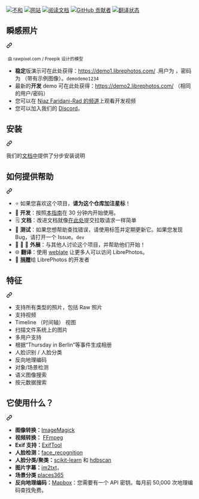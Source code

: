 <div class="Box-sc-g0xbh4-0 QkQOb js-snippet-clipboard-copy-unpositioned" data-hpc="true"><article class="markdown-body entry-content container-lg" itemprop="text"><p dir="auto"><a href="https://discord.gg/xwRvtSDGWb" rel="nofollow"><img src="https://camo.githubusercontent.com/a432851fc6538ad91a8ec18271e10622bc7aba91034ccce115890ffe968ed7b5/68747470733a2f2f696d672e736869656c64732e696f2f646973636f72642f3738343631393034393230383235303338383f7374796c653d706c6173746963" alt="不和" data-canonical-src="https://img.shields.io/discord/784619049208250388?style=plastic" style="max-width: 100%;" _mstalt="93990" _msthash="291"></a> <a href="https://librephotos.com/" rel="nofollow"><img src="https://camo.githubusercontent.com/e26fb2c18d8599208fd46d4b18600ed9150ea430b1866109ee2a2d75677978ef/68747470733a2f2f696d672e736869656c64732e696f2f776562736974653f646f776e5f636f6c6f723d6c696768746772657926646f776e5f6d6573736167653d6f66666c696e65267374796c653d706c61737469632675705f636f6c6f723d626c75652675705f6d6573736167653d6f6e6c696e652675726c3d68747470732533412532462532466c6962726570686f746f732e636f6d" alt="网站" data-canonical-src="https://img.shields.io/website?down_color=lightgrey&amp;down_message=offline&amp;style=plastic&amp;up_color=blue&amp;up_message=online&amp;url=https%3A%2F%2Flibrephotos.com" style="max-width: 100%;" _mstalt="95017" _msthash="292"></a>
<a href="https://docs.librephotos.com/" rel="nofollow"><img src="https://camo.githubusercontent.com/dac7d766db01793042b333048b27d829746c64a719399cc0e93d37f7ad5e27ac/68747470733a2f2f696d672e736869656c64732e696f2f7374617469632f76313f6c6162656c3d52656164266d6573736167653d746865253230646f637326636f6c6f723d626c7565267374796c653d706c6173746963" alt="阅读文档" data-canonical-src="https://img.shields.io/static/v1?label=Read&amp;message=the%20docs&amp;color=blue&amp;style=plastic" style="max-width: 100%;" _mstalt="178048" _msthash="293"></a> <a href="https://github.com/LibrePhotos/librephotos/graphs/contributors"><img src="https://camo.githubusercontent.com/d31714d18168f976a264c6bf7a9e89a57a2693377f4dcc3c626356562cf0e35f/68747470733a2f2f696d672e736869656c64732e696f2f6769746875622f636f6e7472696275746f72732f6c6962726570686f746f732f6c6962726570686f746f733f7374796c653d706c6173746963" alt="GitHub 贡献者" data-canonical-src="https://img.shields.io/github/contributors/librephotos/librephotos?style=plastic" style="max-width: 100%;" _mstalt="392613" _msthash="294"></a>
<a href="https://hosted.weblate.org/engage/librephotos/" rel="nofollow">
<img src="https://camo.githubusercontent.com/23c873761de345c2ff597a8230b334ff01467c39a492cdb41e69213bc0306ab9/68747470733a2f2f686f737465642e7765626c6174652e6f72672f776964676574732f6c6962726570686f746f732f2d2f6c6962726570686f746f732d66726f6e74656e642f7376672d62616467652e737667" alt="翻译状态" data-canonical-src="https://hosted.weblate.org/widgets/librephotos/-/librephotos-frontend/svg-badge.svg" style="max-width: 100%;" _mstalt="364117" _msthash="295">
</a></p>
<div class="markdown-heading" dir="auto"><h1 tabindex="-1" class="heading-element" dir="auto" _msttexthash="12573405" _msthash="296">瞬感照片</h1><a id="user-content-librephotos" class="anchor" aria-label="永久链接：LibrePhotos" href="#librephotos" _mstaria-label="473681" _msthash="297"><svg class="octicon octicon-link" viewBox="0 0 16 16" version="1.1" width="16" height="16" aria-hidden="true"><path d="m7.775 3.275 1.25-1.25a3.5 3.5 0 1 1 4.95 4.95l-2.5 2.5a3.5 3.5 0 0 1-4.95 0 .751.751 0 0 1 .018-1.042.751.751 0 0 1 1.042-.018 1.998 1.998 0 0 0 2.83 0l2.5-2.5a2.002 2.002 0 0 0-2.83-2.83l-1.25 1.25a.751.751 0 0 1-1.042-.018.751.751 0 0 1-.018-1.042Zm-4.69 9.64a1.998 1.998 0 0 0 2.83 0l1.25-1.25a.751.751 0 0 1 1.042.018.751.751 0 0 1 .018 1.042l-1.25 1.25a3.5 3.5 0 1 1-4.95-4.95l2.5-2.5a3.5 3.5 0 0 1 4.95 0 .751.751 0 0 1-.018 1.042.751.751 0 0 1-1.042.018 1.998 1.998 0 0 0-2.83 0l-2.5 2.5a1.998 1.998 0 0 0 0 2.83Z"></path></svg></a></div>
<p dir="auto"><a target="_blank" rel="noopener noreferrer" href="https://github.com/LibrePhotos/librephotos/blob/dev/screenshots/mockups_main_fhd.png?raw=true"><img src="https://github.com/LibrePhotos/librephotos/raw/dev/screenshots/mockups_main_fhd.png?raw=true" alt="" style="max-width: 100%;"></a>
<sub _msttexthash="61782604" _msthash="298">由 rawpixel.com / Freepik 设计的模型</sub></p>
<ul dir="auto">
<li><font _mstmutation="1" _msttexthash="436842341" _msthash="299"><strong _mstmutation="1" _istranslated="1">稳定</strong>版演示可在此处获得：<a href="https://demo1.librephotos.com/" rel="nofollow" _mstmutation="1" _istranslated="1">https://demo1.librephotos.com/</a> .用户为 ，密码为 （带有示例图像）。</font><code>demo</code><code>demo1234</code></li>
<li _msttexthash="312295347" _msthash="300">最新的<strong _istranslated="1">开发</strong> demo 可在此处获得：<a href="https://demo2.librephotos.com/" rel="nofollow" _istranslated="1">https://demo2.librephotos.com/</a> （相同的用户/密码）</li>
<li _msttexthash="137834151" _msthash="301">您可以在 <a href="https://www.youtube.com/channel/UCZJ2pk2BPKxwbuCV9LWDR0w" rel="nofollow" _istranslated="1">Niaz Faridani-Rad 的频道</a>上观看开发视频</li>
<li _msttexthash="29114566" _msthash="302">您可以加入我们的 <a href="https://discord.gg/xwRvtSDGWb" rel="nofollow" _istranslated="1">Discord</a>。</li>
</ul>
<div class="markdown-heading" dir="auto"><h2 tabindex="-1" class="heading-element" dir="auto" _msttexthash="5773755" _msthash="303">安装</h2><a id="user-content-installation" class="anchor" aria-label="永久链接：安装" href="#installation" _mstaria-label="519259" _msthash="304"><svg class="octicon octicon-link" viewBox="0 0 16 16" version="1.1" width="16" height="16" aria-hidden="true"><path d="m7.775 3.275 1.25-1.25a3.5 3.5 0 1 1 4.95 4.95l-2.5 2.5a3.5 3.5 0 0 1-4.95 0 .751.751 0 0 1 .018-1.042.751.751 0 0 1 1.042-.018 1.998 1.998 0 0 0 2.83 0l2.5-2.5a2.002 2.002 0 0 0-2.83-2.83l-1.25 1.25a.751.751 0 0 1-1.042-.018.751.751 0 0 1-.018-1.042Zm-4.69 9.64a1.998 1.998 0 0 0 2.83 0l1.25-1.25a.751.751 0 0 1 1.042.018.751.751 0 0 1 .018 1.042l-1.25 1.25a3.5 3.5 0 1 1-4.95-4.95l2.5-2.5a3.5 3.5 0 0 1 4.95 0 .751.751 0 0 1-.018 1.042.751.751 0 0 1-1.042.018 1.998 1.998 0 0 0-2.83 0l-2.5 2.5a1.998 1.998 0 0 0 0 2.83Z"></path></svg></a></div>
<p dir="auto" _msttexthash="71227702" _msthash="305">我们的<a href="https://docs.librephotos.com/docs/installation/standard-install" rel="nofollow" _istranslated="1">文档中</a>提供了分步安装说明</p>
<div class="markdown-heading" dir="auto"><h2 tabindex="-1" class="heading-element" dir="auto" _msttexthash="16585010" _msthash="306">如何提供帮助</h2><a id="user-content-how-to-help-out" class="anchor" aria-label="永久链接： 如何提供帮助" href="#how-to-help-out" _mstaria-label="529295" _msthash="307"><svg class="octicon octicon-link" viewBox="0 0 16 16" version="1.1" width="16" height="16" aria-hidden="true"><path d="m7.775 3.275 1.25-1.25a3.5 3.5 0 1 1 4.95 4.95l-2.5 2.5a3.5 3.5 0 0 1-4.95 0 .751.751 0 0 1 .018-1.042.751.751 0 0 1 1.042-.018 1.998 1.998 0 0 0 2.83 0l2.5-2.5a2.002 2.002 0 0 0-2.83-2.83l-1.25 1.25a.751.751 0 0 1-1.042-.018.751.751 0 0 1-.018-1.042Zm-4.69 9.64a1.998 1.998 0 0 0 2.83 0l1.25-1.25a.751.751 0 0 1 1.042.018.751.751 0 0 1 .018 1.042l-1.25 1.25a3.5 3.5 0 1 1-4.95-4.95l2.5-2.5a3.5 3.5 0 0 1 4.95 0 .751.751 0 0 1-.018 1.042.751.751 0 0 1-1.042.018 1.998 1.998 0 0 0-2.83 0l-2.5 2.5a1.998 1.998 0 0 0 0 2.83Z"></path></svg></a></div>
<ul dir="auto">
<li _msttexthash="154348428" _msthash="308">⭐ 如果您喜欢这个项目，<strong _istranslated="1">请为这个仓库加注星标</strong>！</li>
<li _msttexthash="111262723" _msthash="309">🚀 <strong _istranslated="1">开发</strong>：按照<a href="https://docs.librephotos.com/docs/development/dev-install" rel="nofollow" _istranslated="1">本指南</a>在 30 分钟内开始使用。</li>
<li _msttexthash="174870800" _msthash="310">🗒️ <strong _istranslated="1">文档</strong>：改进文档就像<a href="https://github.com/LibrePhotos/librephotos.docs" _istranslated="1">在此处</a>提交拉取请求一样简单</li>
<li><font _mstmutation="1" _msttexthash="398343309" _msthash="311">🧪 <strong _mstmutation="1" _istranslated="1">测试</strong>：如果您想帮助查找错误，请使用标签并定期更新它。如果您发现 Bug，请打开一个 Issue。</font><code>dev</code></li>
<li _msttexthash="250715010" _msthash="312">🧑 🤝 🧑 <strong _istranslated="1">外展</strong>：与其他人讨论这个项目，并帮助他们开始！</li>
<li _msttexthash="114846719" _msthash="313">🌐 <strong _istranslated="1">翻译</strong>：使用 <a href="https://hosted.weblate.org/engage/librephotos/" rel="nofollow" _istranslated="1">weblate</a> 让更多人可以访问 LibrePhotos。</li>
<li _msttexthash="58200870" _msthash="314">💸 <a href="https://github.com/sponsors/derneuere" _istranslated="1"><strong _istranslated="1">捐赠</strong></a>给 LibrePhotos 的开发者</li>
</ul>
<div class="markdown-heading" dir="auto"><h2 tabindex="-1" class="heading-element" dir="auto" _msttexthash="5209451" _msthash="315">特征</h2><a id="user-content-features" class="anchor" aria-label="永久链接：功能" href="#features" _mstaria-label="370552" _msthash="316"><svg class="octicon octicon-link" viewBox="0 0 16 16" version="1.1" width="16" height="16" aria-hidden="true"><path d="m7.775 3.275 1.25-1.25a3.5 3.5 0 1 1 4.95 4.95l-2.5 2.5a3.5 3.5 0 0 1-4.95 0 .751.751 0 0 1 .018-1.042.751.751 0 0 1 1.042-.018 1.998 1.998 0 0 0 2.83 0l2.5-2.5a2.002 2.002 0 0 0-2.83-2.83l-1.25 1.25a.751.751 0 0 1-1.042-.018.751.751 0 0 1-.018-1.042Zm-4.69 9.64a1.998 1.998 0 0 0 2.83 0l1.25-1.25a.751.751 0 0 1 1.042.018.751.751 0 0 1 .018 1.042l-1.25 1.25a3.5 3.5 0 1 1-4.95-4.95l2.5-2.5a3.5 3.5 0 0 1 4.95 0 .751.751 0 0 1-.018 1.042.751.751 0 0 1-1.042.018 1.998 1.998 0 0 0-2.83 0l-2.5 2.5a1.998 1.998 0 0 0 0 2.83Z"></path></svg></a></div>
<ul dir="auto">
<li _msttexthash="76865308" _msthash="317">支持所有类型的照片，包括 Raw 照片</li>
<li _msttexthash="14197053" _msthash="318">支持视频</li>
<li _msttexthash="66727076" _msthash="319">Timeline （时间轴） 视图</li>
<li _msttexthash="39586677" _msthash="320">扫描文件系统上的图片</li>
<li _msttexthash="15128334" _msthash="321">多用户支持</li>
<li _msttexthash="78649480" _msthash="322">根据“Thursday in Berlin”等事件生成相册</li>
<li _msttexthash="30972344" _msthash="323">人脸识别 / 人脸分类</li>
<li _msttexthash="20107945" _msthash="324">反向地理编码</li>
<li _msttexthash="21450078" _msthash="325">对象/场景检测</li>
<li _msttexthash="19300983" _msthash="326">语义图像搜索</li>
<li _msttexthash="19480019" _msthash="327">按元数据搜索</li>
</ul>
<div class="markdown-heading" dir="auto"><h2 tabindex="-1" class="heading-element" dir="auto" _msttexthash="23432461" _msthash="328">它使用什么？</h2><a id="user-content-what-does-it-use" class="anchor" aria-label="永久链接：它用什么？" href="#what-does-it-use" _mstaria-label="588419" _msthash="329"><svg class="octicon octicon-link" viewBox="0 0 16 16" version="1.1" width="16" height="16" aria-hidden="true"><path d="m7.775 3.275 1.25-1.25a3.5 3.5 0 1 1 4.95 4.95l-2.5 2.5a3.5 3.5 0 0 1-4.95 0 .751.751 0 0 1 .018-1.042.751.751 0 0 1 1.042-.018 1.998 1.998 0 0 0 2.83 0l2.5-2.5a2.002 2.002 0 0 0-2.83-2.83l-1.25 1.25a.751.751 0 0 1-1.042-.018.751.751 0 0 1-.018-1.042Zm-4.69 9.64a1.998 1.998 0 0 0 2.83 0l1.25-1.25a.751.751 0 0 1 1.042.018.751.751 0 0 1 .018 1.042l-1.25 1.25a3.5 3.5 0 1 1-4.95-4.95l2.5-2.5a3.5 3.5 0 0 1 4.95 0 .751.751 0 0 1-.018 1.042.751.751 0 0 1-1.042.018 1.998 1.998 0 0 0-2.83 0l-2.5 2.5a1.998 1.998 0 0 0 0 2.83Z"></path></svg></a></div>
<ul dir="auto">
<li _msttexthash="21358649" _msthash="330"><strong _istranslated="1">图像转换：</strong><a href="https://github.com/ImageMagick/ImageMagick" _istranslated="1">ImageMagick</a></li>
<li _msttexthash="24321687" _msthash="331"><strong _istranslated="1">视频转换：</strong> <a href="https://github.com/FFmpeg/FFmpeg" _istranslated="1">FFmpeg</a></li>
<li _msttexthash="18924724" _msthash="332"><strong _istranslated="1">Exif 支持：</strong><a href="https://github.com/exiftool/exiftool" _istranslated="1">ExifTool</a></li>
<li _msttexthash="21817172" _msthash="333"><strong _istranslated="1">人脸检测：</strong><a href="https://github.com/ageitgey/face_recognition" _istranslated="1">face_recognition</a></li>
<li _msttexthash="42491397" _msthash="334"><strong _istranslated="1">人脸分类/聚类：</strong><a href="https://scikit-learn.org/" rel="nofollow" _istranslated="1">scikit-learn</a> 和 <a href="https://github.com/scikit-learn-contrib/hdbscan" _istranslated="1">hdbscan</a></li>
<li _msttexthash="35678474" _msthash="335"><strong _istranslated="1">图片字幕：</strong><a href="https://github.com/HughKu/Im2txt" _istranslated="1">im2txt</a>，</li>
<li _msttexthash="11506586" _msthash="336"><strong _istranslated="1">场景分类</strong> <a href="http://places.csail.mit.edu/" rel="nofollow" _istranslated="1">places365</a></li>
<li _msttexthash="319729254" _msthash="337"><strong _istranslated="1">反向地理编码：</strong><a href="https://www.mapbox.com/" rel="nofollow" _istranslated="1">Mapbox</a>：您需要有一个 API 密钥。每月前 50,000 次地理编码查找免费。</li>
</ul>
</article></div>
